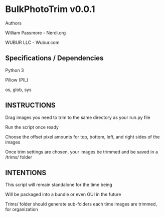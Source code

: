 # BulkPhotoTrim v0.0.1
Authors

William Passmore - Nerdi.org

WUBUR LLC - Wubur.com

## Specifications / Dependencies

Python 3 

Pillow (PIL)

os, glob, sys

## INSTRUCTIONS

Drag images you need to trim to the same directory as your run.py file

Run the script once ready

Choose the offset pixel amounts for top, bottom, left, and right sides of the images

Once trim settings are chosen, your images be trimmed and be saved in a /trims/ folder


## INTENTIONS

This script will remain standalone for the time being

Will be packaged into a bundle or even GUI in the future

Trims/ folder should generate sub-folders each time images are trimmed, for organization


